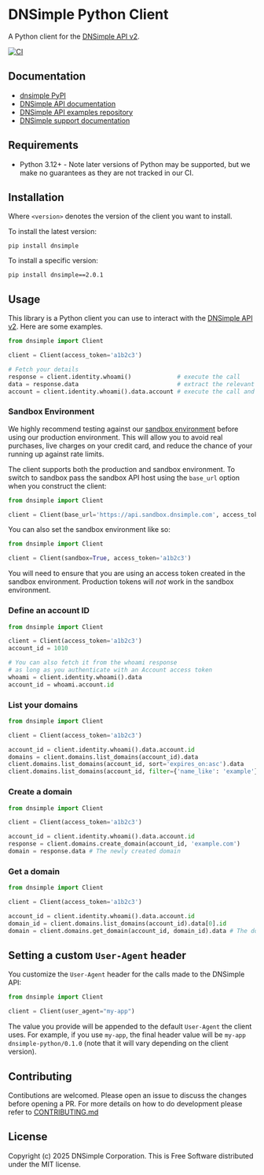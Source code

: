 # DNSimple Python Client

A Python client for the [DNSimple API v2](https://developer.dnsimple.com/v2/).

[![CI](https://github.com/dnsimple/dnsimple-python/actions/workflows/ci.yml/badge.svg?branch=main)](https://github.com/dnsimple/dnsimple-python/actions/workflows/ci.yml)

## Documentation

- [dnsimple PyPI](https://pypi.org/project/dnsimple/)
- [DNSimple API documentation](https://developer.dnsimple.com/)
- [DNSimple API examples repository](https://github.com/dnsimple/dnsimple-api-examples)
- [DNSimple support documentation](https://support.dnsimple.com/)

## Requirements

- Python 3.12+ - Note later versions of Python may be supported, but we make no guarantees as they are not tracked in our CI.

## Installation

Where `<version>` denotes the version of the client you want to install.

To install the latest version:

```shell
pip install dnsimple
```

To install a specific version:

```shell
pip install dnsimple==2.0.1

```

## Usage

This library is a Python client you can use to interact with the [DNSimple API v2](https://developer.dnsimple.com/v2/). Here are some examples.

```python
from dnsimple import Client

client = Client(access_token='a1b2c3')

# Fetch your details
response = client.identity.whoami()             # execute the call
data = response.data                            # extract the relevant data from the response or
account = client.identity.whoami().data.account # execute the call and get the data in one line
```

### Sandbox Environment

We highly recommend testing against our [sandbox environment](https://developer.dnsimple.com/sandbox/) before using our
production environment. This will allow you to avoid real purchases, live charges on your credit card, and reduce the
chance of your running up against rate limits.

The client supports both the production and sandbox environment. To switch to sandbox pass the sandbox API host using
the `base_url` option when you construct the client:

```python
from dnsimple import Client

client = Client(base_url='https://api.sandbox.dnsimple.com', access_token="a1b2c3")
```

You can also set the sandbox environment like so:

```python
from dnsimple import Client

client = Client(sandbox=True, access_token='a1b2c3')
```

You will need to ensure that you are using an access token created in the sandbox environment.
Production tokens will *not* work in the sandbox environment.

### Define an account ID

```python
from dnsimple import Client

client = Client(access_token='a1b2c3')
account_id = 1010

# You can also fetch it from the whoami response
# as long as you authenticate with an Account access token
whoami = client.identity.whoami().data
account_id = whoami.account.id
```

### List your domains

```python
from dnsimple import Client

client = Client(access_token='a1b2c3')

account_id = client.identity.whoami().data.account.id
domains = client.domains.list_domains(account_id).data                           # Domains from the 1010 account (first page)
client.domains.list_domains(account_id, sort='expires_on:asc').data              # Domains from the 1010 account in ascending order by domain expiration date
client.domains.list_domains(account_id, filter={'name_like': 'example'}).data    # Domains from the 1010 account filtered by the domain name name
```

### Create a domain

```python
from dnsimple import Client

client = Client(access_token='a1b2c3')

account_id = client.identity.whoami().data.account.id
response = client.domains.create_domain(account_id, 'example.com')
domain = response.data # The newly created domain
```

### Get a domain

```python
from dnsimple import Client

client = Client(access_token='a1b2c3')

account_id = client.identity.whoami().data.account.id
domain_id = client.domains.list_domains(account_id).data[0].id
domain = client.domains.get_domain(account_id, domain_id).data # The domain you are looking for
```

## Setting a custom `User-Agent` header

You customize the `User-Agent` header for the calls made to the DNSimple API:

```python
from dnsimple import Client

client = Client(user_agent="my-app")
```

The value you provide will be appended to the default `User-Agent` the client uses.
For example, if you use `my-app`, the final header value will be `my-app dnsimple-python/0.1.0` (note that it will vary depending on the client version).

## Contributing

Contibutions are welcomed. Please open an issue to discuss the changes before opening a PR. For more details on how to do development please refer to [CONTRIBUTING.md](CONTRIBUTING.md)

## License

Copyright (c) 2025 DNSimple Corporation. This is Free Software distributed under the MIT license.
